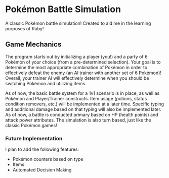 # Pokémon Battle Simulation 
A classic Pokémon battle simulation! Created to aid me in the learning purposes of Ruby!

## Game Mechanics
The program starts out by initializing a player (you!) and a party of 6 Pokémon of your choice (from a pre-determined selection). Your goal is to determine the most appropriate combination of Pokémon in order to effectively defeat the enemy (an AI trainer with another set of 6 Pokémon)! Overall, your trainer AI will effectively determine when you should be switching Pokémon and utilizing items. 

As of now, the basic battle system for a 1v1 scenario is in place, as well as Pokémon and Player/Trainer constructs. Item usage (potions, status condition removers, etc.) will be implemented at a later time. Specific typing and additional damage based on that typing will also be implemented later. As of now, a battle is conducted primary based on HP (health points) and attack power attributes. The simulation is also turn based, just like the classic Pokémon games!

### Future Implementation
I plan to add the following features: 
* Pokémon counters based on type
* Items 
* Automated Decision Making
